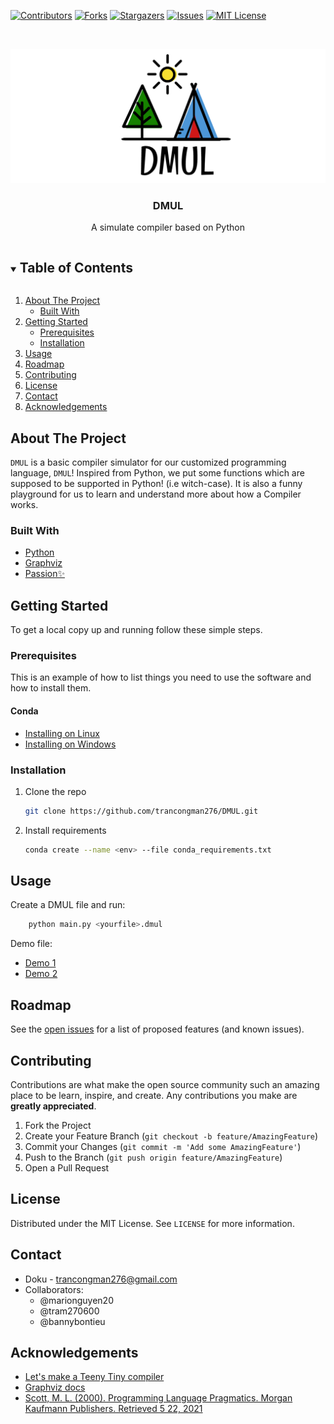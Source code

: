 <!-- REFERENCE: THIS FILE IS CREATED BASED ON 
https://github.com/othneildrew/Best-README-Template -->

[![Contributors][contributors-shield]][contributors-url]
[![Forks][forks-shield]][forks-url]
[![Stargazers][stars-shield]][stars-url]
[![Issues][issues-shield]][issues-url]
[![MIT License][license-shield]][license-url]

<!-- PROJECT LOGO -->
<br />
<p align="center">
  <a href="https://github.com/trancongman276/DMUL">
    <img src="images/cover.png" alt="cover">
  </a>

  <h3 align="center">DMUL</h3>

  <p align="center">
    A simulate compiler based on Python
  </p>
</p>


<!-- TABLE OF CONTENTS -->
<details open="open">
  <summary><h2 style="display: inline-block">Table of Contents</h2></summary>
  <ol>
    <li>
      <a href="#about-the-project">About The Project</a>
      <ul>
        <li><a href="#built-with">Built With</a></li>
      </ul>
    </li>
    <li>
      <a href="#getting-started">Getting Started</a>
      <ul>
        <li><a href="#prerequisites">Prerequisites</a></li>
        <li><a href="#installation">Installation</a></li>
      </ul>
    </li>
    <li><a href="#usage">Usage</a></li>
    <li><a href="#roadmap">Roadmap</a></li>
    <li><a href="#contributing">Contributing</a></li>
    <li><a href="#license">License</a></li>
    <li><a href="#contact">Contact</a></li>
    <li><a href="#acknowledgements">Acknowledgements</a></li>
  </ol>
</details>



<!-- ABOUT THE PROJECT -->
## About The Project
`DMUL` is a basic compiler simulator for our customized programming language, `DMUL`! Inspired from Python, we put some functions which are supposed to be supported in Python! (i.e witch-case). It is also a funny playground for us to learn and understand more about how a Compiler works.


### Built With

* [Python](https://www.python.org/)
* [Graphviz](https://graphviz.readthedocs.io/en/stable/manual.html)
* [Passion✨](https://github.com/trancongman276/DMUL)



<!-- GETTING STARTED -->
## Getting Started

To get a local copy up and running follow these simple steps.

### Prerequisites

This is an example of how to list things you need to use the software and how to install them.
#### Conda
  * [Installing on Linux](https://docs.conda.io/projects/conda/en/latest/user-guide/install/linux.html#installing-on-linux)
  * [Installing on Windows](https://docs.conda.io/projects/conda/en/latest/user-guide/install/windows.html#installing-on-windows)

### Installation

1. Clone the repo
   ```sh
   git clone https://github.com/trancongman276/DMUL.git
   ```
2. Install requirements
   ```sh
   conda create --name <env> --file conda_requirements.txt
   ```



<!-- USAGE EXAMPLES -->
## Usage

Create a DMUL file and run:
```sh
    python main.py <yourfile>.dmul
```
Demo file:
* [Demo 1](https://github.com/trancongman276/DMUL/blob/main/demo1.dmul)
* [Demo 2](https://github.com/trancongman276/DMUL/blob/main/demo2.dmul)


<!-- ROADMAP -->
## Roadmap

See the [open issues](https://github.com/trancongman276/DMUL/issues) for a list of proposed features (and known issues).



<!-- CONTRIBUTING -->
## Contributing

Contributions are what make the open source community such an amazing place to be learn, inspire, and create. Any contributions you make are **greatly appreciated**.

1. Fork the Project
2. Create your Feature Branch (`git checkout -b feature/AmazingFeature`)
3. Commit your Changes (`git commit -m 'Add some AmazingFeature'`)
4. Push to the Branch (`git push origin feature/AmazingFeature`)
5. Open a Pull Request



<!-- LICENSE -->
## License

Distributed under the MIT License. See `LICENSE` for more information.



<!-- CONTACT -->
## Contact

* Doku - trancongman276@gmail.com
* Collaborators:
  * @marionguyen20
  * @tram270600
  * @bannybontieu


<!-- ACKNOWLEDGEMENTS -->
## Acknowledgements

* [Let's make a Teeny Tiny compiler](http://web.eecs.utk.edu/~azh/blog/teenytinycompiler1.html)
* [Graphviz docs](https://graphviz.readthedocs.io/en/stable/manual.html#basic-usage)
* [Scott, M. L. (2000). Programming Language Pragmatics. Morgan Kaufmann Publishers. 
Retrieved 5 22, 2021](https://www.cs.rochester.edu/~scott/pragmatics/)





<!-- MARKDOWN LINKS & IMAGES -->
<!-- https://www.markdownguide.org/basic-syntax/#reference-style-links -->
[contributors-shield]: https://img.shields.io/github/contributors/github_username/repo.svg?style=for-the-badge
[contributors-url]: https://github.com/github_username/repo/graphs/contributors
[forks-shield]: https://img.shields.io/github/forks/github_username/repo.svg?style=for-the-badge
[forks-url]: https://github.com/github_username/repo/network/members
[stars-shield]: https://img.shields.io/github/stars/github_username/repo.svg?style=for-the-badge
[stars-url]: https://github.com/github_username/repo/stargazers
[issues-shield]: https://img.shields.io/github/issues/github_username/repo.svg?style=for-the-badge
[issues-url]: https://github.com/github_username/repo/issues
[license-shield]: https://img.shields.io/github/license/github_username/repo.svg?style=for-the-badge
[license-url]: https://github.com/github_username/repo/blob/master/LICENSE.txt
[linkedin-shield]: https://img.shields.io/badge/-LinkedIn-black.svg?style=for-the-badge&logo=linkedin&colorB=555
[linkedin-url]: https://linkedin.com/in/github_username
